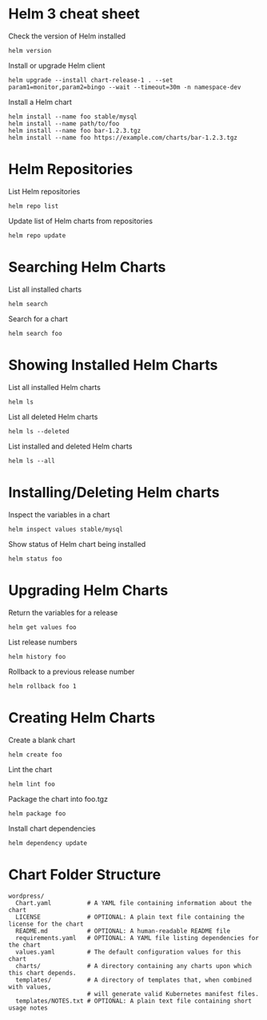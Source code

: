 #  Helm 3 cheat sheet 



Check the version of Helm installed
```
helm version
```

Install or upgrade Helm client
```
helm upgrade --install chart-release-1 . --set param1=monitor,param2=bingo --wait --timeout=30m -n namespace-dev

```

Install a Helm chart
```
helm install --name foo stable/mysql
helm install --name path/to/foo
helm install --name foo bar-1.2.3.tgz
helm install --name foo https://example.com/charts/bar-1.2.3.tgz
```

# Helm Repositories

List Helm repositories
```
helm repo list
```

Update list of Helm charts from repositories
```
helm repo update
```


# Searching Helm Charts

List all installed charts
```
helm search
```

Search for a chart
```
helm search foo
```


# Showing Installed Helm Charts

List all installed Helm charts
```
helm ls
```

List all deleted Helm charts
```
helm ls --deleted
```

List installed and deleted Helm charts
```
helm ls --all
```


# Installing/Deleting Helm charts

Inspect the variables in a chart
```
helm inspect values stable/mysql
```


Show status of Helm chart being installed
```
helm status foo
```

# Upgrading Helm Charts

Return the variables for a release
```
helm get values foo
```


List release numbers
```
helm history foo
```

Rollback to a previous release number
```
helm rollback foo 1
```


# Creating Helm Charts

Create a blank chart
```
helm create foo
```

Lint the chart
```
helm lint foo
```

Package the chart into foo.tgz
```
helm package foo
```

Install chart dependencies
```
helm dependency update
```

# Chart Folder Structure

```
wordpress/
  Chart.yaml          # A YAML file containing information about the chart
  LICENSE             # OPTIONAL: A plain text file containing the license for the chart
  README.md           # OPTIONAL: A human-readable README file
  requirements.yaml   # OPTIONAL: A YAML file listing dependencies for the chart
  values.yaml         # The default configuration values for this chart
  charts/             # A directory containing any charts upon which this chart depends.
  templates/          # A directory of templates that, when combined with values,
                      # will generate valid Kubernetes manifest files.
  templates/NOTES.txt # OPTIONAL: A plain text file containing short usage notes
```
